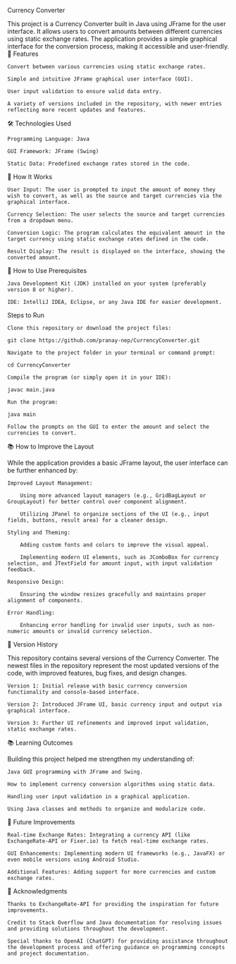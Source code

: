 Currency Converter

This project is a Currency Converter built in Java using JFrame for the user interface. It allows users to convert amounts between different currencies using static exchange rates. The application provides a simple graphical interface for the conversion process, making it accessible and user-friendly.
🚀 Features

    Convert between various currencies using static exchange rates.

    Simple and intuitive JFrame graphical user interface (GUI).

    User input validation to ensure valid data entry.

    A variety of versions included in the repository, with newer entries reflecting more recent updates and features.

🛠️ Technologies Used

    Programming Language: Java

    GUI Framework: JFrame (Swing)

    Static Data: Predefined exchange rates stored in the code.

📝 How It Works

    User Input: The user is prompted to input the amount of money they wish to convert, as well as the source and target currencies via the graphical interface.

    Currency Selection: The user selects the source and target currencies from a dropdown menu.

    Conversion Logic: The program calculates the equivalent amount in the target currency using static exchange rates defined in the code.

    Result Display: The result is displayed on the interface, showing the converted amount.

🚀 How to Use
Prerequisites

    Java Development Kit (JDK) installed on your system (preferably version 8 or higher).

    IDE: IntelliJ IDEA, Eclipse, or any Java IDE for easier development.

Steps to Run

    Clone this repository or download the project files:

    git clone https://github.com/pranay-nep/CurrencyConverter.git

    Navigate to the project folder in your terminal or command prompt:

    cd CurrencyConverter

    Compile the program (or simply open it in your IDE):

    javac main.java

    Run the program:

    java main

    Follow the prompts on the GUI to enter the amount and select the currencies to convert.

📚 How to Improve the Layout

While the application provides a basic JFrame layout, the user interface can be further enhanced by:

    Improved Layout Management:

        Using more advanced layout managers (e.g., GridBagLayout or GroupLayout) for better control over component alignment.

        Utilizing JPanel to organize sections of the UI (e.g., input fields, buttons, result area) for a cleaner design.

    Styling and Theming:

        Adding custom fonts and colors to improve the visual appeal.

        Implementing modern UI elements, such as JComboBox for currency selection, and JTextField for amount input, with input validation feedback.

    Responsive Design:

        Ensuring the window resizes gracefully and maintains proper alignment of components.

    Error Handling:

        Enhancing error handling for invalid user inputs, such as non-numeric amounts or invalid currency selection.

🔄 Version History

This repository contains several versions of the Currency Converter. The newest files in the repository represent the most updated versions of the code, with improved features, bug fixes, and design changes.

    Version 1: Initial release with basic currency conversion functionality and console-based interface.

    Version 2: Introduced JFrame UI, basic currency input and output via graphical interface.

    Version 3: Further UI refinements and improved input validation, static exchange rates.

📚 Learning Outcomes

Building this project helped me strengthen my understanding of:

    Java GUI programming with JFrame and Swing.

    How to implement currency conversion algorithms using static data.

    Handling user input validation in a graphical application.

    Using Java classes and methods to organize and modularize code.

📌 Future Improvements

    Real-time Exchange Rates: Integrating a currency API (like ExchangeRate-API or Fixer.io) to fetch real-time exchange rates.

    GUI Enhancements: Implementing modern UI frameworks (e.g., JavaFX) or even mobile versions using Android Studio.

    Additional Features: Adding support for more currencies and custom exchange rates.

📑 Acknowledgments

    Thanks to ExchangeRate-API for providing the inspiration for future improvements.

    Credit to Stack Overflow and Java documentation for resolving issues and providing solutions throughout the development.
    
    Special thanks to OpenAI (ChatGPT) for providing assistance throughout the development process and offering guidance on programming concepts and project documentation.
